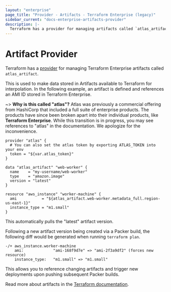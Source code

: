 ```yaml
---
layout: "enterprise"
page_title: "Provider - Artifacts - Terraform Enterprise (legacy)"
sidebar_current: "docs-enterprise-artifacts-provider"
description: |-
  Terraform has a provider for managing artifacts called `atlas_artifact`.
---
```


# Artifact Provider

Terraform has a [provider](https://terraform.io/docs/providers/index.html) for managing Terraform Enterprise artifacts called `atlas_artifact`.

This is used to make data stored in Artifacts available to Terraform for
interpolation. In the following example, an artifact is defined and references
an AMI ID stored in Terraform Enterprise.

~> **Why is this called "atlas"?** Atlas was previously a commercial offering
from HashiCorp that included a full suite of enterprise products. The products
have since been broken apart into their individual products, like **Terraform
Enterprise**. While this transition is in progress, you may see references to
"atlas" in the documentation. We apologize for the inconvenience.

```hcl
provider "atlas" {
  # You can also set the atlas token by exporting ATLAS_TOKEN into your env
  token = "${var.atlas_token}"
}

data "atlas_artifact" "web-worker" {
  name    = "my-username/web-worker"
  type    = "amazon.image"
  version = "latest"
}

resource "aws_instance" "worker-machine" {
  ami           = "${atlas_artifact.web-worker.metadata_full.region-us-east-1}"
  instance_type = "m1.small"
}
```

This automatically pulls the "latest" artifact version.

Following a new artifact version being created via a Packer build, the following
diff would be generated when running `terraform plan`.

```
-/+ aws_instance.worker-machine
    ami:             "ami-168f9d7e" => "ami-2f3a9df2" (forces new resource)
    instance_type:   "m1.small" => "m1.small"
```

This allows you to reference changing artifacts and trigger new deployments upon
pushing subsequent Packer builds.

Read more about artifacts in the [Terraform documentation](https://terraform.io/docs/providers/terraform-enterprise/r/artifact.html).
